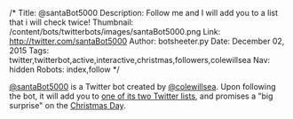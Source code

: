 /*
Title: @santaBot5000
Description: Follow me and I will add you to a list that i will check twice!
Thumbnail: /content/bots/twitterbots/images/santaBot5000.png
Link: http://twitter.com/santaBot5000
Author: botsheeter.py
Date: December 02, 2015
Tags: twitter,twitterbot,active,interactive,christmas,followers,colewillsea
Nav: hidden
Robots: index,follow
*/

[@santaBot5000](https://twitter.com/santaBot5000) is a Twitter bot created by [@colewillsea](https://twitter.com/colewillsea). Upon following the bot, it will add you to [one of its two Twitter lists](https://twitter.com/santaBot5000/lists), and promises a "big surprise" on the [Christmas Day](https://en.wikipedia.org/wiki/Christmas).
